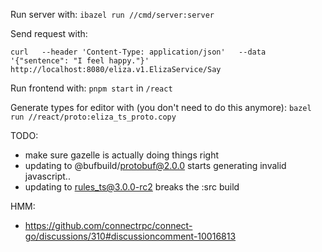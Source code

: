 Run server with:
`ibazel run //cmd/server:server`

Send request with:
```
curl   --header 'Content-Type: application/json'   --data '{"sentence": "I feel happy."}'    http://localhost:8080/eliza.v1.ElizaService/Say
```

Run frontend with:
`pnpm start` in `/react`

Generate types for editor with (you don't need to do this anymore):
`bazel run //react/proto:eliza_ts_proto.copy`

TODO:
- make sure gazelle is actually doing things right
- updating to @bufbuild/protobuf@2.0.0 starts generating invalid javascript..
- updating to rules_ts@3.0.0-rc2 breaks the :src build

HMM:
- https://github.com/connectrpc/connect-go/discussions/310#discussioncomment-10016813